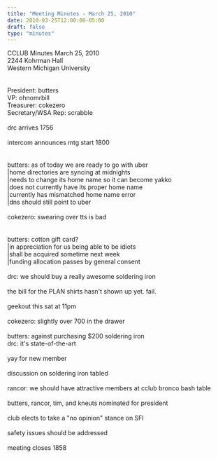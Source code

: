 ```yaml
---
title: "Meeting Minutes - March 25, 2010"
date: 2010-03-25T12:00:00-05:00
draft: false
type: "minutes"
---
```


CCLUB Minutes March 25, 2010<br />
2244 Kohrman Hall<br />
Western Michigan University<br />
<br />
<br />
President: butters<br />
VP: ohnomrbill<br />
Treasurer: cokezero<br />
Secretary/WSA Rep: scrabble<br />
<br />
drc arrives 1756<br />
<br />
intercom announces mtg start 1800<br />
<br />
<br />
butters: as of today we are ready to go with uber<br />
|home directories are syncing at midnights<br />
|needs to change its home name so it can become yakko<br />
|does not currently have its proper home name<br />
|currently has mismatched home name error<br />
|dns should still point to uber<br />
<br />
cokezero: swearing over tts is bad<br />
<br />
<br />
butters: cotton gift card?<br />
|in appreciation for us being able to be idiots<br />
|shall be acquired sometime next week<br />
|funding allocation passes by general consent<br />
<br />
drc: we should buy a really awesome soldering iron<br />
<br />
the bill for the PLAN shirts hasn't shown up yet.  fail.<br />
<br />
geekout this sat at 11pm<br />
<br />
cokezero: slightly over 700 in the drawer<br />
<br />
butters: against purchasing $200 soldering iron<br />
drc: it's state-of-the-art<br />
<br />
yay for new member<br />
<br />
discussion on soldering iron tabled<br />
<br />
rancor: we should have attractive members at cclub bronco bash table<br />
<br />
butters, rancor, tim, and kneuts nominated for president<br />
<br />
club elects to take a "no opinion" stance on SFI<br />
<br />
safety issues should be addressed<br />
<br />
meeting closes 1858<br />
<br />

